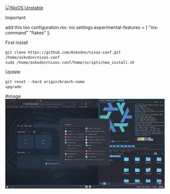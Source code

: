[![NixOS Unstable](https://img.shields.io/badge/NixOS-24.05-blue.svg?style=flat-square&logo=NixOS&logoColor=white)](https://nixos.org)

> [!IMPORTANT]
> add this too configuration.nix:
> nix.settings.experimental-features = [ "nix-command" "flakes" ];

First install
```
git clone https://github.com/Askodon/nixos-conf.git /home/askodon/nixos-conf
sudo /home/askodon/nixos-conf/home/scripts/new_install.sh
```

Update
```
git reset --hard origin/branch-name
upgrade
```
#image
![rice](./home/images/hypr-rice.png)
